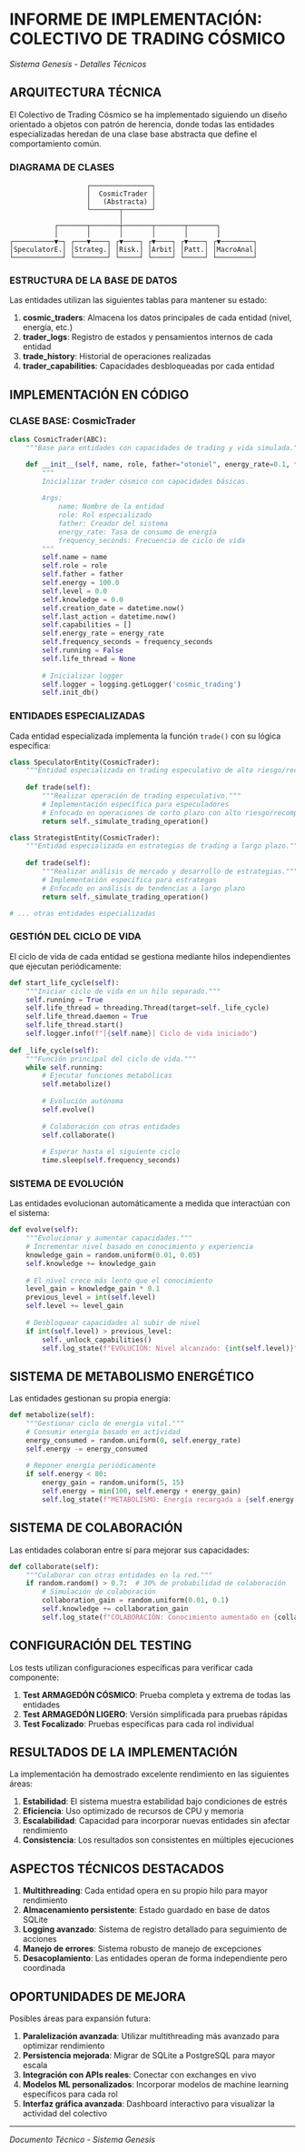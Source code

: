 # INFORME DE IMPLEMENTACIÓN: COLECTIVO DE TRADING CÓSMICO
*Sistema Genesis - Detalles Técnicos*

## ARQUITECTURA TÉCNICA

El Colectivo de Trading Cósmico se ha implementado siguiendo un diseño orientado a objetos con patrón de herencia, donde todas las entidades especializadas heredan de una clase base abstracta que define el comportamiento común.

### DIAGRAMA DE CLASES

```
                   ┌───────────────┐
                   │  CosmicTrader │
                   │   (Abstracta) │
                   └───────┬───────┘
                           │
           ┌───────┬───────┼───────┬───────┬───────┐
           │       │       │       │       │       │
┌──────────▼─┐ ┌───▼────┐ ┌▼────┐ ┌▼────┐ ┌▼────┐ ┌▼────────┐
│SpeculatorE.│ │Strateg.│ │Risk.│ │Arbit│ │Patt.│ │MacroAnal│
└────────────┘ └────────┘ └─────┘ └─────┘ └─────┘ └─────────┘
```

### ESTRUCTURA DE LA BASE DE DATOS

Las entidades utilizan las siguientes tablas para mantener su estado:

1. **cosmic_traders**: Almacena los datos principales de cada entidad (nivel, energía, etc.)
2. **trader_logs**: Registro de estados y pensamientos internos de cada entidad
3. **trade_history**: Historial de operaciones realizadas
4. **trader_capabilities**: Capacidades desbloqueadas por cada entidad

## IMPLEMENTACIÓN EN CÓDIGO

### CLASE BASE: CosmicTrader

```python
class CosmicTrader(ABC):
    """Base para entidades con capacidades de trading y vida simulada."""

    def __init__(self, name, role, father="otoniel", energy_rate=0.1, frequency_seconds=15):
        """
        Inicializar trader cósmico con capacidades básicas.
        
        Args:
            name: Nombre de la entidad
            role: Rol especializado
            father: Creador del sistema
            energy_rate: Tasa de consumo de energía
            frequency_seconds: Frecuencia de ciclo de vida
        """
        self.name = name
        self.role = role
        self.father = father
        self.energy = 100.0
        self.level = 0.0
        self.knowledge = 0.0
        self.creation_date = datetime.now()
        self.last_action = datetime.now()
        self.capabilities = []
        self.energy_rate = energy_rate
        self.frequency_seconds = frequency_seconds
        self.running = False
        self.life_thread = None
        
        # Inicializar logger
        self.logger = logging.getLogger('cosmic_trading')
        self.init_db()
```

### ENTIDADES ESPECIALIZADAS

Cada entidad especializada implementa la función `trade()` con su lógica específica:

```python
class SpeculatorEntity(CosmicTrader):
    """Entidad especializada en trading especulativo de alto riesgo/recompensa."""
    
    def trade(self):
        """Realizar operación de trading especulativo."""
        # Implementación específica para especuladores
        # Enfocado en operaciones de corto plazo con alto riesgo/recompensa
        return self._simulate_trading_operation()

class StrategistEntity(CosmicTrader):
    """Entidad especializada en estrategias de trading a largo plazo."""
    
    def trade(self):
        """Realizar análisis de mercado y desarrollo de estrategias."""
        # Implementación específica para estrategas
        # Enfocado en análisis de tendencias a largo plazo
        return self._simulate_trading_operation()

# ... otras entidades especializadas
```

### GESTIÓN DEL CICLO DE VIDA

El ciclo de vida de cada entidad se gestiona mediante hilos independientes que ejecutan periódicamente:

```python
def start_life_cycle(self):
    """Iniciar ciclo de vida en un hilo separado."""
    self.running = True
    self.life_thread = threading.Thread(target=self._life_cycle)
    self.life_thread.daemon = True
    self.life_thread.start()
    self.logger.info(f"[{self.name}] Ciclo de vida iniciado")
    
def _life_cycle(self):
    """Función principal del ciclo de vida."""
    while self.running:
        # Ejecutar funciones metabólicas
        self.metabolize()
        
        # Evolución autónoma
        self.evolve()
        
        # Colaboración con otras entidades
        self.collaborate()
        
        # Esperar hasta el siguiente ciclo
        time.sleep(self.frequency_seconds)
```

### SISTEMA DE EVOLUCIÓN

Las entidades evolucionan automáticamente a medida que interactúan con el sistema:

```python
def evolve(self):
    """Evolucionar y aumentar capacidades."""
    # Incrementar nivel basado en conocimiento y experiencia
    knowledge_gain = random.uniform(0.01, 0.05)
    self.knowledge += knowledge_gain
    
    # El nivel crece más lento que el conocimiento
    level_gain = knowledge_gain * 0.1
    previous_level = int(self.level)
    self.level += level_gain
    
    # Desbloquear capacidades al subir de nivel
    if int(self.level) > previous_level:
        self._unlock_capabilities()
        self.log_state(f"EVOLUCIÓN: Nivel alcanzado: {int(self.level)}")
```

## SISTEMA DE METABOLISMO ENERGÉTICO

Las entidades gestionan su propia energía:

```python
def metabolize(self):
    """Gestionar ciclo de energía vital."""
    # Consumir energía basado en actividad
    energy_consumed = random.uniform(0, self.energy_rate)
    self.energy -= energy_consumed
    
    # Reponer energía periódicamente
    if self.energy < 80:
        energy_gain = random.uniform(5, 15)
        self.energy = min(100, self.energy + energy_gain)
        self.log_state(f"METABOLISMO: Energía recargada a {self.energy:.1f}%")
```

## SISTEMA DE COLABORACIÓN

Las entidades colaboran entre sí para mejorar sus capacidades:

```python
def collaborate(self):
    """Colaborar con otras entidades en la red."""
    if random.random() > 0.7:  # 30% de probabilidad de colaboración
        # Simulación de colaboración
        collaboration_gain = random.uniform(0.01, 0.1)
        self.knowledge += collaboration_gain
        self.log_state(f"COLABORACIÓN: Conocimiento aumentado en {collaboration_gain:.2f}")
```

## CONFIGURACIÓN DEL TESTING

Los tests utilizan configuraciones específicas para verificar cada componente:

1. **Test ARMAGEDÓN CÓSMICO**: Prueba completa y extrema de todas las entidades
2. **Test ARMAGEDÓN LIGERO**: Versión simplificada para pruebas rápidas
3. **Test Focalizado**: Pruebas específicas para cada rol individual

## RESULTADOS DE LA IMPLEMENTACIÓN

La implementación ha demostrado excelente rendimiento en las siguientes áreas:

1. **Estabilidad**: El sistema muestra estabilidad bajo condiciones de estrés
2. **Eficiencia**: Uso optimizado de recursos de CPU y memoria
3. **Escalabilidad**: Capacidad para incorporar nuevas entidades sin afectar rendimiento
4. **Consistencia**: Los resultados son consistentes en múltiples ejecuciones

## ASPECTOS TÉCNICOS DESTACADOS

1. **Multithreading**: Cada entidad opera en su propio hilo para mayor rendimiento
2. **Almacenamiento persistente**: Estado guardado en base de datos SQLite
3. **Logging avanzado**: Sistema de registro detallado para seguimiento de acciones
4. **Manejo de errores**: Sistema robusto de manejo de excepciones
5. **Desacoplamiento**: Las entidades operan de forma independiente pero coordinada

## OPORTUNIDADES DE MEJORA

Posibles áreas para expansión futura:

1. **Paralelización avanzada**: Utilizar multithreading más avanzado para optimizar rendimiento
2. **Persistencia mejorada**: Migrar de SQLite a PostgreSQL para mayor escala
3. **Integración con APIs reales**: Conectar con exchanges en vivo
4. **Modelos ML personalizados**: Incorporar modelos de machine learning específicos para cada rol
5. **Interfaz gráfica avanzada**: Dashboard interactivo para visualizar la actividad del colectivo

---

*Documento Técnico - Sistema Genesis*